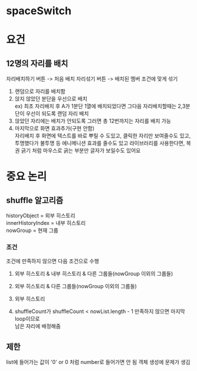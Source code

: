 # spaceSwitch

# 요건
## 12명의 자리를 배치


자리배치하기 버튼 -> 처음 배치
자리섞기 버튼 -> 배치된 멤버 조건에 맞게 섞기

1. 랜덤으로 자리를 배치함  
2. 앉지 않았던 분단을 우선으로 배치  
ex) 최초 자리배치 후 A가 1분단 1열에 배치되었다면 그다음 자리배치할때는 2,3분단이 우선이 되도록 랜덤 자리 배치  
3. 앉았던 자리에는 배치가 안되도록 그러면 총 12번까지는 자리를 배치 가능
4. 마지막으로 화면 효과추가(구현 안함)  
자리배치 후 화면에 텍스트를 바로 뿌릴 수 도있고, 클릭한 자리만 보여줄수도 있고,  
투명했다가 불투명 등 에니메니션 효과를 줄수도 있고 라이브러리를 사용한다면, 복권 긁기 처럼 마우스로 긁는 부분만 글자가 보일수도 있어요

# 중요 논리

## shuffle 알고리즘

historyObject = 외부 히스토리  
innerHistoryIndex = 내부 히스토리  
nowGroup = 현재 그룹  

### 조건
조건에 만족하지 않으면 다음 조건으로 수행  
1. 외부 히스토리 & 내부 히스토리 & 다른 그룹들(nowGroup 이외의 그룹들)  
2. 외부 히스토리 & 다른 그룹들(nowGroup 이외의 그룹들)  
3. 외부 히스토리  


4. shuffleCount가 shuffleCount < nowList.length - 1 만족하지 않으면 마지막 loop이므로  
남은 자리에 배정해줌

## 제한
list에 들어가는 값이 '0' or 0 처럼 number로 들어가면 안 됨
객체 생성에 문제가 생김